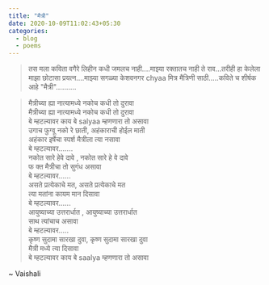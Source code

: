 ```yaml
---
title: "मैत्री"
date: 2020-10-09T11:02:43+05:30
categories:
  - blog
  - poems
---
```



> तस मला कविता वगैरे लिहीन कधी जमलच नाही....माझ्या रक्तातच नाही ते राव...तरीही हा केलेला माझा छोटासा प्रयत्न....माझ्या सगळ्या केशवनगर chyaa मित्र मैत्रिणी  साठी.....कविते च शीर्षक आहे "मैत्री"..........

> मैत्रीच्या ह्या नात्यामध्ये नकोच कधी तो दुरावा  
> मैत्रीच्या ह्या नात्यामध्ये नकोच कधी तो दुरावा  
> बे म्हटल्यावर काय बे salyaa म्हणणारा तो असावा  
> उगाच फुग्वू नको रे छाती, अहंकाराची होईल माती  
> अहंकार इर्षेचा स्पर्श मैत्रीला त्या नसावा  
> बे म्हटल्यावर.......  
> नकोत सारे हेवे दावे , नकोत सारे हे वे दावे  
> फ क्त मैत्रीचा तो सुगंध असावा  
> बे म्हटल्यावर......  
> असते प्रत्येकाचे मत, असते प्रत्येकाचे मत  
> त्या मतांना कायम मान दिसावा  
> बे म्हटल्यावर......  
> आयुष्याच्या उत्तरार्धात , आयुष्याच्या उत्तरार्धात  
> साथ त्यांचाच असावा  
> बे म्हटल्यावर.....  
> कृष्ण सुदामा सारखा दुवा, कृष्ण सुदामा सारखा दुवा  
> मैत्री मध्ये त्या दिसावा  
> बे म्हटल्यावर काय बे saalya म्हणणारा तो असावा  

~ Vaishali
